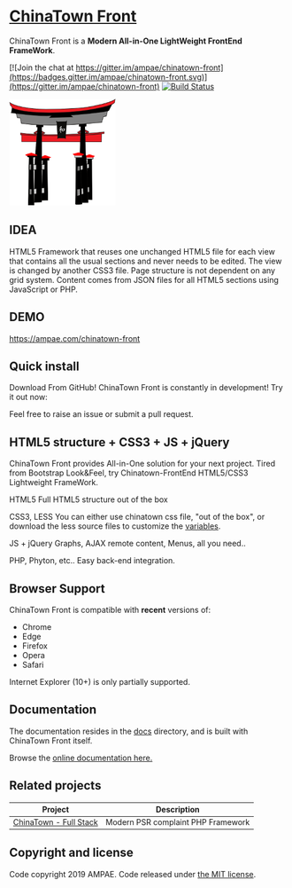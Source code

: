 # [ChinaTown Front](https://ampae.com/chinatown-front)

ChinaTown Front is a **Modern All-in-One LightWeight FrontEnd FrameWork**.

[![Join the chat at https://gitter.im/ampae/chinatown-front](https://badges.gitter.im/ampae/chinatown-front.svg)](https://gitter.im/ampae/chinatown-front)
[![Build Status](https://travis-ci.org/jgthms/bulma.svg?branch=master)](https://travis-ci.org/ampae/chinatown-front)

<a href="https://ampae.com/"><img src="https://raw.githubusercontent.com/ampae/chinatown-front/master/docs/images/chinatown.png" alt="ChinaTown Front: a modern FrontEnd framework" style="max-width:100%;" width="192" height="192"></a>

## IDEA

HTML5 Framework that reuses one unchanged HTML5 file for each view that contains all the usual sections and never needs to be edited. The view is changed by another CSS3 file. Page structure is not dependent on any grid system. Content comes from JSON files for all HTML5 sections using JavaScript or PHP.

## DEMO

https://ampae.com/chinatown-front

## Quick install

Download From GitHub!
ChinaTown Front is constantly in development! Try it out now:

Feel free to raise an issue or submit a pull request.

## HTML5 structure + CSS3 + JS + jQuery

ChinaTown Front provides All-in-One solution for your next project. Tired from Bootstrap Look&Feel, try Chinatown-FrontEnd HTML5/CSS3 Lightweight FrameWork.


HTML5
Full HTML5 structure out of the box

CSS3, LESS
You can either use chinatown css file, "out of the box", or download the less source files to customize the [variables](https://ampae.com/chinatown-front/documentation/variables/).

JS + jQuery
Graphs, AJAX remote content, Menus, all you need..

PHP, Phyton, etc..
Easy back-end integration.

## Browser Support

ChinaTown Front is compatible with **recent** versions of:

* Chrome
* Edge
* Firefox
* Opera
* Safari

Internet Explorer (10+) is only partially supported.

## Documentation

The documentation resides in the [docs](docs) directory, and is built with ChinaTown Front itself.

Browse the [online documentation here.](https://ampae.com/chinatown-front/documentation/quickstart/)

## Related projects

| Project                                                                              | Description                                                                            |
|--------------------------------------------------------------------------------------|----------------------------------------------------------------------------------------|
| [ChinaTown - Full Stack](https://github.com/ampae/chinatown)                         | Modern PSR complaint PHP Framework                                             |

## Copyright and license

Code copyright 2019 AMPAE. Code released under [the MIT license](https://github.com/ampae/chinatown-front/blob/master/LICENSE).
